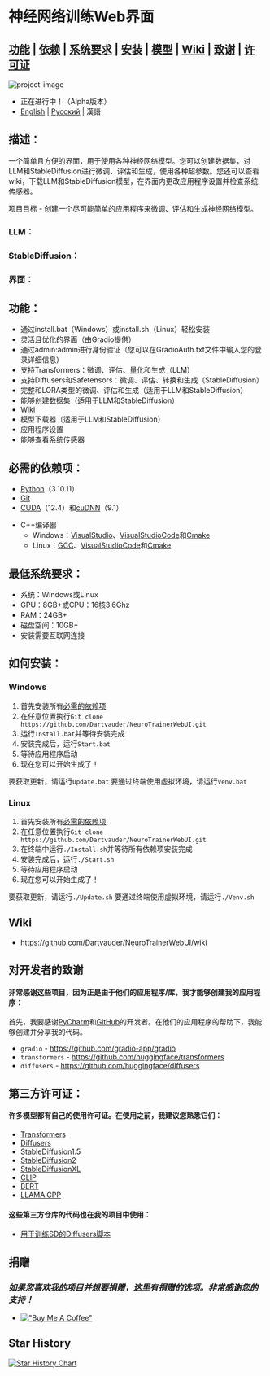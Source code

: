 # 神经网络训练Web界面

## [功能](/#功能) | [依赖](/#必需的依赖项) | [系统要求](/#最低系统要求) | [安装](/#如何安装) | [模型](/#我在哪里可以获得模型) | [Wiki](/#Wiki) | [致谢](/#对开发者的致谢) | [许可证](/#第三方许可证)

![project-image](https://github.com/user-attachments/assets/2a47ff0d-9131-4c3b-897b-46f7cb9e4ae2)

* 正在进行中！（Alpha版本）
* [English](/README.md) | [Русский](/Readmes/README_RU.md) | 漢語

## 描述：

一个简单且方便的界面，用于使用各种神经网络模型。您可以创建数据集，对LLM和StableDiffusion进行微调、评估和生成，使用各种超参数。您还可以查看wiki，下载LLM和StableDiffusion模型，在界面内更改应用程序设置并检查系统传感器。

项目目标 - 创建一个尽可能简单的应用程序来微调、评估和生成神经网络模型。

### LLM：

### StableDiffusion：

### 界面：

## 功能：

* 通过install.bat（Windows）或install.sh（Linux）轻松安装
* 灵活且优化的界面（由Gradio提供）
* 通过admin:admin进行身份验证（您可以在GradioAuth.txt文件中输入您的登录详细信息）
* 支持Transformers：微调、评估、量化和生成（LLM）
* 支持Diffusers和Safetensors：微调、评估、转换和生成（StableDiffusion）
* 完整和LORA类型的微调、评估和生成（适用于LLM和StableDiffusion）
* 能够创建数据集（适用于LLM和StableDiffusion）
* Wiki
* 模型下载器（适用于LLM和StableDiffusion）
* 应用程序设置
* 能够查看系统传感器

## 必需的依赖项：

* [Python](https://www.python.org/downloads/)（3.10.11）
* [Git](https://git-scm.com/downloads)
* [CUDA](https://developer.nvidia.com/cuda-downloads)（12.4）和[cuDNN](https://developer.nvidia.com/cudnn-downloads)（9.1）
- C++编译器
  - Windows：[VisualStudio](https://visualstudio.microsoft.com/ru/)、[VisualStudioCode](https://code.visualstudio.com)和[Cmake](https://cmake.org)
  - Linux：[GCC](https://gcc.gnu.org/)、[VisualStudioCode](https://code.visualstudio.com)和[Cmake](https://cmake.org)

## 最低系统要求：

* 系统：Windows或Linux
* GPU：8GB+或CPU：16核3.6Ghz
* RAM：24GB+
* 磁盘空间：10GB+
* 安装需要互联网连接

## 如何安装：

### Windows

1) 首先安装所有[必需的依赖项](/#必需的依赖项)
2) 在任意位置执行`Git clone https://github.com/Dartvauder/NeuroTrainerWebUI.git`
3) 运行`Install.bat`并等待安装完成
4) 安装完成后，运行`Start.bat`
5) 等待应用程序启动
6) 现在您可以开始生成了！

要获取更新，请运行`Update.bat`
要通过终端使用虚拟环境，请运行`Venv.bat`

### Linux

1) 首先安装所有[必需的依赖项](/#必需的依赖项)
2) 在任意位置执行`Git clone https://github.com/Dartvauder/NeuroTrainerWebUI.git`
3) 在终端中运行`./Install.sh`并等待所有依赖项安装完成
4) 安装完成后，运行`./Start.sh`
5) 等待应用程序启动
6) 现在您可以开始生成了！

要获取更新，请运行`./Update.sh`
要通过终端使用虚拟环境，请运行`./Venv.sh`

## Wiki

* https://github.com/Dartvauder/NeuroTrainerWebUI/wiki

## 对开发者的致谢

#### 非常感谢这些项目，因为正是由于他们的应用程序/库，我才能够创建我的应用程序：

首先，我要感谢[PyCharm](https://www.jetbrains.com/pycharm/)和[GitHub](https://desktop.github.com)的开发者。在他们的应用程序的帮助下，我能够创建并分享我的代码。

* `gradio` - https://github.com/gradio-app/gradio
* `transformers` - https://github.com/huggingface/transformers
* `diffusers` - https://github.com/huggingface/diffusers

## 第三方许可证：

#### 许多模型都有自己的使用许可证。在使用之前，我建议您熟悉它们：

* [Transformers](https://github.com/huggingface/transformers/blob/main/LICENSE)
* [Diffusers](https://github.com/huggingface/diffusers/blob/main/LICENSE)
* [StableDiffusion1.5](https://huggingface.co/spaces/CompVis/stable-diffusion-license)
* [StableDiffusion2](https://huggingface.co/stabilityai/stable-diffusion-xl-base-1.0/blob/main/LICENSE.md)
* [StableDiffusionXL](https://huggingface.co/stabilityai/stable-diffusion-xl-base-1.0/blob/main/LICENSE.md)
* [CLIP](https://huggingface.co/openai/clip-vit-base-patch16)
* [BERT](https://huggingface.co/google-bert/bert-base-uncased)
* [LLAMA.CPP](https://github.com/ggerganov/llama.cpp/blob/master/LICENSE)

#### 这些第三方仓库的代码也在我的项目中使用：

* [用于训练SD的Diffusers脚本](https://github.com/huggingface/diffusers/tree/main/examples/text_to_image)

## 捐赠

### *如果您喜欢我的项目并想要捐赠，这里有捐赠的选项。非常感谢您的支持！*

* [!["Buy Me A Coffee"](https://www.buymeacoffee.com/assets/img/custom_images/orange_img.png)](https://www.buymeacoffee.com/Dartvauder)

## Star History

[![Star History Chart](https://api.star-history.com/svg?repos=Dartvauder/NeuroTrainerWebUI&type=Date)](https://star-history.com/#Dartvauder/NeuroTrainerWebUI&Date)

